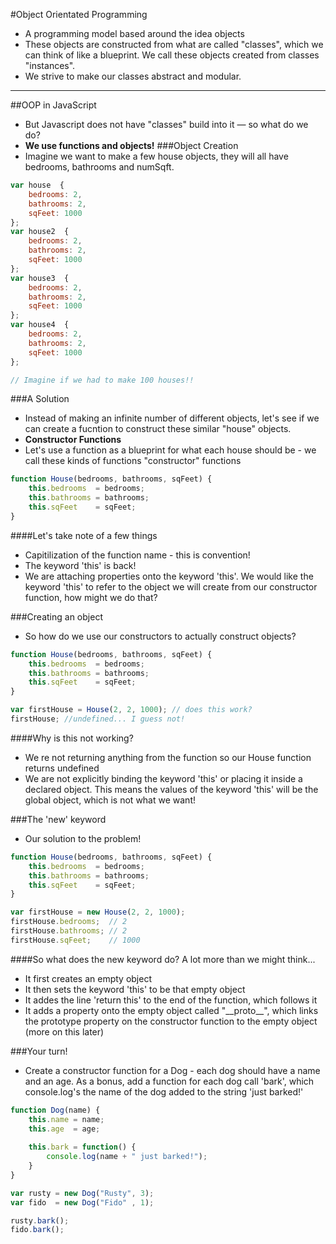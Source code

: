 
#Object Orientated Programming
* A programming model based around the idea objects
* These objects are constructed from what are called "classes", which we can think of like a blueprint.
    We call these objects created from classes "instances".
* We strive to make our classes abstract and modular.

<hr/>

##OOP in JavaScript
* But Javascript does not have "classes" build into it — so what do we do?
* <strong>We use functions and objects!</strong>
###Object Creation
* Imagine we want to make a few house objects, they will all have bedrooms, bathrooms and numSqft.
```javascript
var house  {
    bedrooms: 2,
    bathrooms: 2,
    sqFeet: 1000
};
var house2  {
    bedrooms: 2,
    bathrooms: 2,
    sqFeet: 1000
};
var house3  {
    bedrooms: 2,
    bathrooms: 2,
    sqFeet: 1000
};
var house4  {
    bedrooms: 2,
    bathrooms: 2,
    sqFeet: 1000
};

// Imagine if we had to make 100 houses!!
```
###A Solution
* Instead of making an infinite number of different objects, let's see if we can create a fucntion to
    construct these similar "house" objects.
* <strong>Constructor Functions</strong>
* Let's use a function as a blueprint for what each house should be - we call these kinds of functions 
    "constructor" functions
```javascript
function House(bedrooms, bathrooms, sqFeet) {
    this.bedrooms  = bedrooms;
    this.bathrooms = bathrooms;
    this.sqFeet    = sqFeet;
}
```

####Let's take note of a few things
<ul>
    <li>Capitilization of the function name - this is convention!</li>
    <li>The keyword 'this' is back!</li>
    <li>We are attaching properties onto the keyword 'this'. We would like
       the keyword 'this' to refer to the object we will create from our 
       constructor function, how might we do that? </li>
</ul>

###Creating an object
* So how do we use our constructors to actually construct objects?
```javascript
function House(bedrooms, bathrooms, sqFeet) {
    this.bedrooms  = bedrooms;
    this.bathrooms = bathrooms;
    this.sqFeet    = sqFeet;
}
```
```javascript
var firstHouse = House(2, 2, 1000); // does this work?
firstHouse; //undefined... I guess not!
```
####Why is this not working?
<ul>
    <li>We re not returning anything from the function so our 
        House function returns undefined</li>
    <li>We are not explicitly binding the keyword 'this' or placing it
        inside a declared object. This means the values of the keyword
        'this' will be the global object, which is not what we want!</li>
</ul>

###The 'new' keyword
* Our solution to the problem!
```javascript
function House(bedrooms, bathrooms, sqFeet) {
    this.bedrooms  = bedrooms;
    this.bathrooms = bathrooms;
    this.sqFeet    = sqFeet;
}
```
```javascript
var firstHouse = new House(2, 2, 1000);
firstHouse.bedrooms;  // 2
firstHouse.bathrooms; // 2
firstHouse.sqFeet;    // 1000
```
####So what does the new keyword do? A lot more than we might think...
<ul>
    <li>It first creates an empty object</li>
    <li>It then sets the keyword 'this' to be that empty object</li>
    <li>It addes the line 'return this' to the end of the function, which follows it</li>
    <li>It adds a property onto the empty object called "__proto__", which links the 
        prototype property on the constructor function to the empty object
        (more on this later)</li>
</ul>

###Your turn!
* Create a constructor function for a Dog - each dog should have a name and an age.
  As a bonus, add a function for each dog call 'bark', which console.log's the name
  of the dog added to the string 'just barked!'
```javascript
function Dog(name) {
    this.name = name;
    this.age  = age;
    
    this.bark = function() {
        console.log(name + " just barked!");
    }
}

var rusty = new Dog("Rusty", 3);
var fido  = new Dog("Fido" , 1);

rusty.bark();
fido.bark();
```